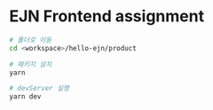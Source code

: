 # EJN Frontend assignment

```bash
# 폴더로 이동
cd <workspace>/hello-ejn/product

# 패키지 설치
yarn

# devServer 실행
yarn dev
```
